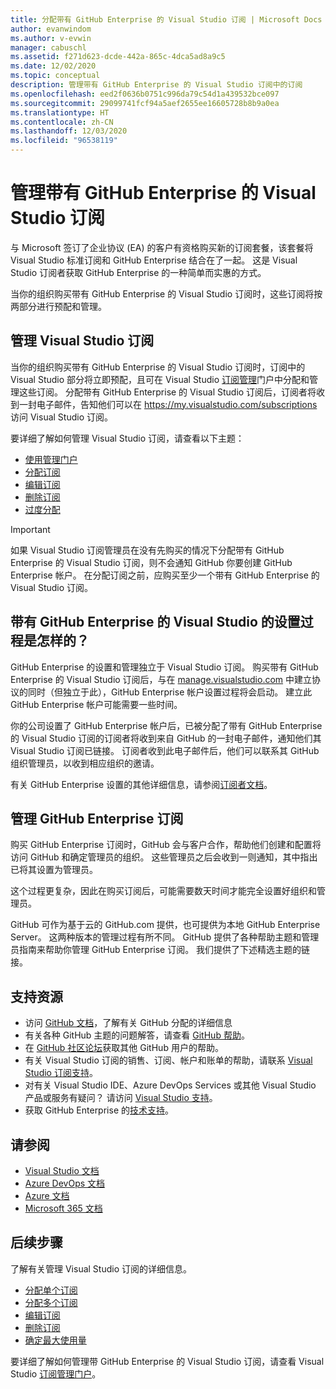 ```yaml
---
title: 分配带有 GitHub Enterprise 的 Visual Studio 订阅 | Microsoft Docs
author: evanwindom
ms.author: v-evwin
manager: cabuschl
ms.assetid: f271d623-dcde-442a-865c-4dca5ad8a9c5
ms.date: 12/02/2020
ms.topic: conceptual
description: 管理带有 GitHub Enterprise 的 Visual Studio 订阅中的订阅
ms.openlocfilehash: eed2f0636b0751c996da79c54d1a439532bce097
ms.sourcegitcommit: 29099741fcf94a5aef2655ee16605728b8b9a0ea
ms.translationtype: HT
ms.contentlocale: zh-CN
ms.lasthandoff: 12/03/2020
ms.locfileid: "96538119"
---
```

# <a name="manage-visual-studio-subscriptions-with-github-enterprise"></a>管理带有 GitHub Enterprise 的 Visual Studio 订阅
与 Microsoft 签订了企业协议 (EA) 的客户有资格购买新的订阅套餐，该套餐将 Visual Studio 标准订阅和 GitHub Enterprise 结合在了一起。 这是 Visual Studio 订阅者获取 GitHub Enterprise 的一种简单而实惠的方式。 

当你的组织购买带有 GitHub Enterprise 的 Visual Studio 订阅时，这些订阅将按两部分进行预配和管理。

## <a name="manage-visual-studio-subscriptions"></a>管理 Visual Studio 订阅
当你的组织购买带有 GitHub Enterprise 的 Visual Studio 订阅时，订阅中的 Visual Studio 部分将立即预配，且可在 Visual Studio [订阅管理](https://manage.visualstudio.com)门户中分配和管理这些订阅。 分配带有 GitHub Enterprise 的 Visual Studio 订阅后，订阅者将收到一封电子邮件，告知他们可以在 <https://my.visualstudio.com/subscriptions> 访问 Visual Studio 订阅。

要详细了解如何管理 Visual Studio 订阅，请查看以下主题：
- [使用管理门户](using-admin-portal.md)
- [分配订阅](assign-license.md)
- [编辑订阅](edit-license.md)
- [删除订阅](delete-license.md)
- [过度分配](handle-overclaimed-license.md)

> [!Important]
> 如果 Visual Studio 订阅管理员在没有先购买的情况下分配带有 GitHub Enterprise 的 Visual Studio 订阅，则不会通知 GitHub 你要创建 GitHub Enterprise 帐户。  在分配订阅之前，应购买至少一个带有 GitHub Enterprise 的 Visual Studio 订阅。

## <a name="what-is-the-visual-studio-with-github-enterprise-setup-process"></a>带有 GitHub Enterprise 的 Visual Studio 的设置过程是怎样的？
GitHub Enterprise 的设置和管理独立于 Visual Studio 订阅。 购买带有 GitHub Enterprise 的 Visual Studio 订阅后，与在 [manage.visualstudio.com](https://manage.visualstudio.com) 中建立协议的同时（但独立于此），GitHub Enterprise 帐户设置过程将会启动。 建立此 GitHub Enterprise 帐户可能需要一些时间。 

你的公司设置了 GitHub Enterprise 帐户后，已被分配了带有 GitHub Enterprise 的 Visual Studio 订阅的订阅者将收到来自 GitHub 的一封电子邮件，通知他们其 Visual Studio 订阅已链接。 订阅者收到此电子邮件后，他们可以联系其 GitHub 组织管理员，以收到相应组织的邀请。

有关 GitHub Enterprise 设置的其他详细信息，请参阅[订阅者文档](access-github.md)。   

## <a name="manage-github-enterprise-subscriptions"></a>管理 GitHub Enterprise 订阅
购买 GitHub Enterprise 订阅时，GitHub 会与客户合作，帮助他们创建和配置将访问 GitHub 和确定管理员的组织。  这些管理员之后会收到一则通知，其中指出已将其设置为管理员。  

这个过程更复杂，因此在购买订阅后，可能需要数天时间才能完全设置好组织和管理员。

GitHub 可作为基于云的 GitHub.com 提供，也可提供为本地 GitHub Enterprise Server。  这两种版本的管理过程有所不同。  GitHub 提供了各种帮助主题和管理员指南来帮助你管理 GitHub Enterprise 订阅。  我们提供了下述精选主题的链接。  

## <a name="support-resources"></a>支持资源

- 访问 [GitHub 文档](https://docs.github.com/en/github/setting-up-and-managing-your-enterprise-account/managing-licenses-for-the-github-enterprise-and-visual-studio-bundle)，了解有关 GitHub 分配的详细信息
- 有关各种 GitHub 主题的问题解答，请查看 [GitHub 帮助](https://help.github.com/en)。
- 在 [GitHub 社区论坛](https://github.community/)获取其他 GitHub 用户的帮助。
- 有关 Visual Studio 订阅的销售、订阅、帐户和账单的帮助，请联系 [Visual Studio 订阅支持](https://visualstudio.microsoft.com/subscriptions/support/)。
- 对有关 Visual Studio IDE、Azure DevOps Services 或其他 Visual Studio 产品或服务有疑问？  请访问 [Visual Studio 支持](https://visualstudio.microsoft.com/support/)。
- 获取 GitHub Enterprise 的[技术支持](https://support.microsoft.com/supportforbusiness/productselection?sapId=b77fe80f-5417-80bd-4b2a-275cf0018c24)。   

## <a name="see-also"></a>请参阅

- [Visual Studio 文档](/visualstudio/)
- [Azure DevOps 文档](/azure/devops/)
- [Azure 文档](/azure/)
- [Microsoft 365 文档](/microsoft-365/)

## <a name="next-steps"></a>后续步骤

了解有关管理 Visual Studio 订阅的详细信息。
- [分配单个订阅](assign-license.md)
- [分配多个订阅](assign-license-bulk.md)
- [编辑订阅](edit-license.md)
- [删除订阅](delete-license.md)
- [确定最大使用量](maximum-usage.md)

要详细了解如何管理带 GitHub Enterprise 的 Visual Studio 订阅，请查看 Visual Studio [订阅管理门户](https://visualstudio.microsoft.com/subscriptions-administration/)。